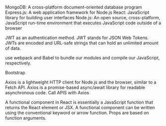 MongoDB: A cross-platform document-oriented database program
Express.js: A web application framework for Node.js
React: JavaScript library for building user interfaces
Node.js: An open source, cross-platform, JavaScript run-time environment that executes JavaScript code outside of a browser

JWT as an authentication method. JWT stands for JSON Web Tokens. JWTs are encoded and URL-safe strings that can hold an unlimited amount of data.

use webpack and Babel to bundle our modules and compile our JavaScript, respectively.

Bootstrap

Axios is a lightweight HTTP client for Node.js and the browser, similar to a Fetch API. Axios is a promise-based async/await library for readable asynchronous code.
Call APIS with Axios

A functional component in React is essentially a JavaScript function that returns the React element or JSX. A functional component can be written using the conventional keyword or arrow function. Props are based on function arguments.